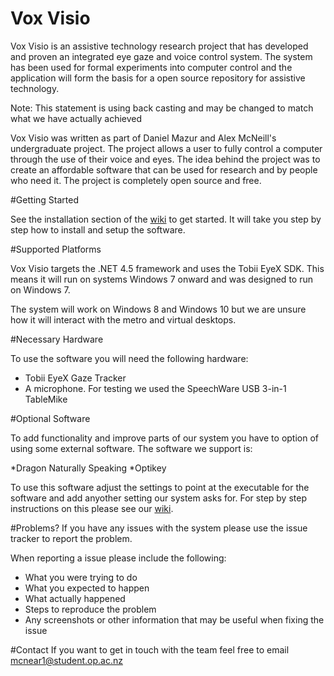 # Vox Visio
Vox Visio is an assistive technology research project that has developed and proven an integrated eye gaze and voice control system. The system has been used for formal experiments into computer control and the application will form the basis for a open source repository for assistive technology.

Note: This statement is using back casting and may be changed to match what we have actually achieved

Vox Visio was written as part of Daniel Mazur and Alex McNeill's undergraduate project. The project allows a user to fully control a computer through the use of their voice and eyes. The idea behind the project was to create an affordable software that can be used for research and by people who need it. The project is completely open source and free.

#Getting Started

See the installation section of the [wiki](https://github.com/AlexanderMcNeill/voxvisio/wiki/) to get started. It will take you step by step how to install and setup the software.

#Supported Platforms

Vox Visio targets the .NET 4.5 framework and uses the Tobii EyeX SDK. This means it will run on systems Windows 7 onward and was designed to run on Windows 7.

The system will work on Windows 8 and Windows 10 but we are unsure how it will interact with the metro and virtual desktops.

#Necessary Hardware 

To use the software you will need the following hardware:
* Tobii EyeX Gaze Tracker
* A microphone. For testing we used the SpeechWare USB 3-in-1 TableMike

#Optional Software

To add functionality and improve parts of our system you have to option of using some external software. The software we support is:

*Dragon Naturally Speaking
*Optikey

To use this software adjust the settings to point at the executable for the software and add anyother setting our system asks for. For step by step instructions on this please see our [wiki](https://github.com/AlexanderMcNeill/voxvisio/wiki/).

#Problems?
If you have any issues with the system please use the issue tracker to report the problem.

When reporting a issue please include the following:

* What you were trying to do
* What you expected to happen
* What actually happened
* Steps to reproduce the problem
* Any screenshots or other information that may be useful when fixing the issue

#Contact
If you want to get in touch with the team feel free to email mcnear1@student.op.ac.nz
